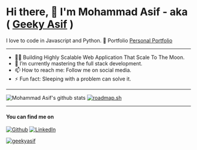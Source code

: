 <!--
**geekyasif/geekyasif** is a ✨ _special_ ✨ repository because its `README.md` (this file) appears on your GitHub profile.

Here are some ideas to get you started:

- 🔭 I’m currently working on ...
- 🌱 I’m currently learning ...
- 🤔 I’m looking for help with ...
- 💬 Ask me about ...
- 📫 How to reach me: ...
- 😄 Pronouns: ...
- ⚡ Fun fact: ...
-->

<!-- <h1><img src="https://emojis.slackmojis.com/emojis/images/1531849430/4246/blob-sunglasses.gif?1531849430" width="30"/> Hi There </h1> -->
# Hi there, :wave: I'm **Mohammad Asif** - aka ( <a href="https://geekyasif.github.io/" terget="_blank">Geeky Asif</a> )

I love to code in Javascript and Python.
📗 Portfolio <a href="https://geekyasif.github.io/" terget="_blank">Personal Portfolio</a>

-----

- 👨‍🎓 Building Highly Scalable Web Application That Scale To The Moon.
- 🌱 I’m currently mastering the full stack development.
- 📫 How to reach me: Follow me on social media.
- ⚡ Fun fact: Sleeping with a problem can solve it.

-----

![Mohammad Asif's github stats](https://github-readme-stats.vercel.app/api?username=geekyasif)
[![roadmap.sh](https://api.roadmap.sh/v1-badge/wide/64a04ac8d99c9d6731a5efc9?variant=light)](https://roadmap.sh)


-----
<h4>You can find me on</h4>

<p>
  <a href="https://github.com/geekyasif" target="_blank"><img alt="Github" src="https://img.shields.io/badge/GitHub-%2312100E.svg?&style=for-the-badge&logo=Github&logoColor=white" /></a> 
  <a href="https://www.linkedin.com/in/mohdasif10/" target="_blank"><img alt="LinkedIn" src="https://img.shields.io/badge/linkedin-%230077B5.svg?&style=for-the-badge&logo=linkedin&logoColor=white" /> 
  
</p>

<p align="left"> <img src="https://komarev.com/ghpvc/?username=geekyasif&label=Profile%20views&color=0e75b6&style=flat" alt="geekyasif" /> </p>
 
